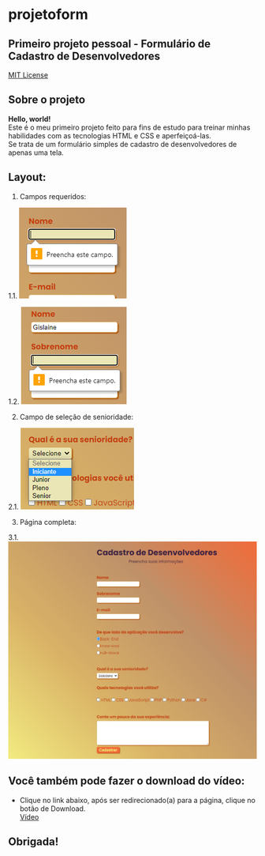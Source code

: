 # projetoform
## Primeiro projeto pessoal - Formulário de Cadastro de Desenvolvedores
[MIT License](https://github.com/GislaineZanin/projetoform/blob/master/LICENSE)

## Sobre o projeto
__Hello, world!__<br>
Este é o meu primeiro projeto feito para fins de estudo para treinar minhas habilidades com as tecnologias HTML e CSS e aperfeiçoá-las.<br>
Se trata de um formulário simples de cadastro de desenvolvedores de apenas uma tela.

## Layout:

1. Campos requeridos:

1.1. ![](/assets/camporequerido1.PNG)

1.2. ![](/assets/camporequerido2.PNG)


2. Campo de seleção de senioridade:

2.1. ![](/assets/camposelecao.png)


3. Página completa:

3.1. ![](/assets/Fom_cadastro_de_devs.png)


## Você também pode fazer o download do vídeo:
- Clique no link abaixo, após ser redirecionado(a) para a página, clique no botão de Download.<br>
[Vídeo](https://github.com/GislaineZanin/projetoform/blob/master/assets/video%20cadastro%20de%20devs.mp4)


## Obrigada!
